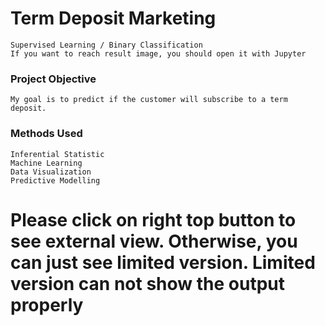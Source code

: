 # Term Deposit Marketing
	Supervised Learning / Binary Classification
	If you want to reach result image, you should open it with Jupyter
	
### Project Objective	

	My goal is to predict if the customer will subscribe to a term deposit.
	
	
### Methods Used

	Inferential Statistic
	Machine Learning
	Data Visualization
	Predictive Modelling
	

# Please click on right top button to see external view. Otherwise, you can just see limited version. Limited version can not show the output properly

